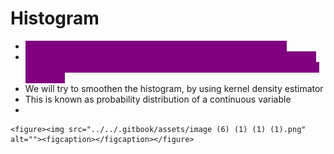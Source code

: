 # Histogram

* <mark style="color:purple;background-color:purple;">**Graphical representation of the distribution of numerical data**</mark>
* <mark style="color:purple;background-color:purple;">**It is an estimate of the probability distribution of continuous variable and is used to visualize the shape, central tendency and variability of a dataset**</mark>
* We will try to smoothen the histogram, by using kernel density estimator
* This is known as probability distribution of a continuous variable
*

    <figure><img src="../../.gitbook/assets/image (6) (1) (1) (1).png" alt=""><figcaption></figcaption></figure>
